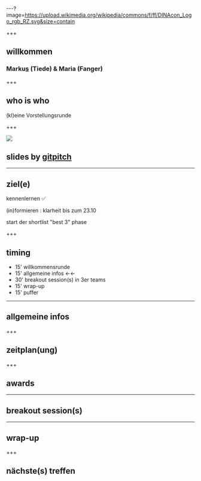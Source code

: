 ---?image=https://upload.wikimedia.org/wikipedia/commons/f/ff/DINAcon_Logo_rgb_RZ.svg&size=contain

+++

## willkommen

### Marku[s](https://gitpitch.com/markustiede/about/master?p=slides/intro) (Tiede) & Maria (Fanger)

+++

## who is who

(kl)eine Vorstellungsrunde

+++

![](http://api.qrserver.com/v1/create-qr-code/?data=https%3A%2F%2Fgithub.com%2Fdinacon%2Fawards%2Fblob%2Fmaster%2F2020%2Fslides%2Fkickoff%2FPITCHME.md&ecc=L)

## slides by [gitpitch](https://gitpitch.com)

---

## ziel(e)

kennenlernen ✅

(in)formieren : klarheit bis zum 23.10

start der shortlist "best 3" phase

+++

## timing

 - 15' willkommensrunde
 - 15' allgemeine infos ←←
 - 30' breakout session(s) in 3er teams
 - 15' wrap-up
 - 15' puffer

---

## allgemeine infos

+++

## zeitplan(ung)

+++ 

## awards

--- 

## breakout session(s)

--- 

## wrap-up

+++

## nächste(s) treffen
